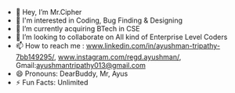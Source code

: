- 👋 Hey, I’m Mr.Cipher
- 👀 I'm interested in Coding, Bug Finding & Designing 
- 🌱 I’m currently acquiring BTech in CSE
- 💞️ I’m looking to collaborate on All kind of Enterprise Level Coders
- 📫 How to reach me : www.linkedin.com/in/ayushman-tripathy-7bb149295/, www.instagram.com/regd.ayushman/, Gmail:ayushmantripathy013@gmail.com
- 😄 Pronouns: DearBuddy, Mr, Ayus
- ⚡ Fun Facts: Unlimited

<!---
ayushman012/ayushman012 is a ✨ special ✨ repository because its `README.md` (this file) appears on your GitHub profile.
You can click the Preview link to take a look at your changes.
--->
